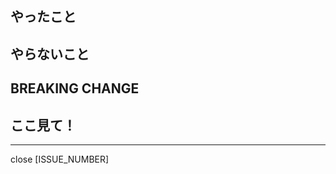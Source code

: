 <!--

わからないことがあればWikiの開発ルールを確認しましょう！
  https://github.com/dokurin/exhibition/wiki/%E9%96%8B%E7%99%BA%E3%83%AB%E3%83%BC%E3%83%AB

# PR作成前チェックリスト

- タイトルは規定通り(<topic>[optional scope]: <description> #[ISSUE_NUMBER])の形式になっているか
- ラベルはIssueと同じものが設定されているか
- Assigneesは設定されているか
- Reviewerは設定されているか
- Milestoneは設定されているか

# よいPRのために

- なぜこの変更を行ったのか、IssueやPRから読み取れるかチェックしよう
  - レビューするときにこれがないと結構困ります
- 不安な所会ったりとか頑張った所があってドヤりたいところとか、意識して確認してもらいたい所がわかるようにしてみよう
  - 特に差分が多い場合はこういう所を明確にして、レビュー漏れとかがなるべくないように

-->

## やったこと

<!-- Required -->

## やらないこと

<!-- なければなしでOK -->

## BREAKING CHANGE

<!-- なければなしでOK -->

## ここ見て！

<!--

不安な所とか頑張った所とか。
なければなしでOK

-->

---

<!-- closeは不要なら外してOK -->
close [ISSUE_NUMBER]
